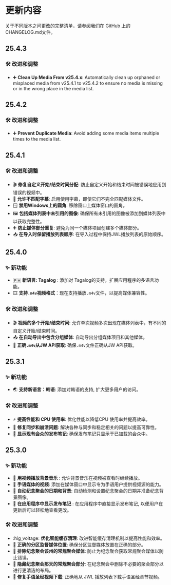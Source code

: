 <!-- markdownlint-disable no-duplicate-heading -->

# 更新内容

关于不同版本之间更改的完整清单，请参阅我们在 GitHub 上的 CHANGELOG.md文件。

## 25.4.3

### 🛠️ 改进和调整

- ➕ **Clean Up Media From v25.4.x**: Automatically clean up orphaned or misplaced media from v25.4.1 to v25.4.2 to ensure no media is missing or in the wrong place in the media list.

## 25.4.2

### 🛠️ 改进和调整

- ➕ **Prevent Duplicate Media**: Avoid adding some media items multiple times to the media list.

## 25.4.1

### 🛠️ 改进和调整

- 🎬 **修复自定义开始/结束时间分配**: 防止自定义开始和结束时间被错误地应用到错误的视频中。
- 📝 **允许不匹配字幕**: 启用使用字幕，即使它们不完全匹配媒体文件。
- 🪟 **禁用Windows上的圆角**: 移除窗口上媒体窗口的圆角。
- 🖼️ **包括媒体列表中未引用的图像**: 确保所有未引用的图像被添加到媒体列表中以获取完整性。
- ➕ **防止媒体部分重复**: 避免为同一个媒体项目创建多个媒体部分。
- 📥 **在导入时保留播放列表顺序**: 在导入过程中保持JWL播放列表的原始顺序。

## 25.4.0

### ✨ 新功能

- 🇵🇭 **新语言: Tagalog** : 添加对 Tagalog的支持，扩展应用程序的多语言功能。
- 🎞 **支持`.m4v`视频格式**：现在支持播放`.m4v`文件，以提高媒体兼容性。

### 🛠️ 改进和调整

- 🎬 **视频的多个开始/结束时间**: 允许单次视频多次出现在媒体列表中，有不同的自定义开始/结束时间。
- 📤 **在自动导出中包含分组媒体**: 自动导出分组媒体项目和其他媒体。
- 📡 **正确`.m4v`从JW API获取**: 确保`.m4v`文件正确从JW API获取。

## 25.3.1

### ✨ 新功能

- 🌏 **支持新语言：韩语**: 添加对韩语的支持, 扩大更多用户的访问。

### 🛠️ 改进和调整

- ⚡ **提高性能和 CPU 使用率**: 优化性能以降低CPU 使用率并提高效率。
- 🔄  **修复同步和崩溃问题**: 解决各种与同步和稳定相关的问题以提高可靠性。
- 📜 **显示现有会众的发布笔记**: 确保发布笔记只显示于已加载的会众中。

## 25.3.0

### ✨ 新功能

- 🎵 **用视频播放背景音乐** : 允许背景音乐在视频被查看时继续播放。
- 🎥 **手语媒体的视频**: 添加在媒体窗口中显示专为手语用户提供视频源的能力。
- 📅 **自动纪念聚会的日期和背景**: 自动检测和设置纪念聚会的日期并准备纪念背景图像。
- 📜 **在应用程序中显示发布笔记** : 在应用程序中直接显示发布笔记, 以便用户在更新后可以轻松地查看更改。

### 🛠️ 改进和调整

- :hig_voltage: **优化智能缓存清理**: 改进智能缓存清理机制以提高性能和效率。
- 📂 **正确的分区监督媒体位置**: 确保分区监督媒体放置在正确的部分。
- 📅 **排除纪念聚会该州的常规聚会媒体**: 防止为纪念聚会获取常规聚会媒体以防止错误。
- 📅 **隐藏纪念聚会那天的常规聚会部分**: 在纪念聚会中删除不必要的聚会部分以进行更清洁的布局。
- 📖 **修复手语圣经视频下载**: 正确地从 JWL 播放列表下载手语圣经章节视频。
